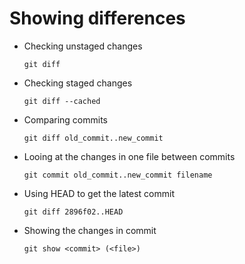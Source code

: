 # Showing differences

-   Checking unstaged changes

        git diff
-   Checking staged changes

        git diff --cached
-   Comparing commits

        git diff old_commit..new_commit
-   Looing at the changes in one file between commits

        git commit old_commit..new_commit filename
-   Using HEAD to get the latest commit

        git diff 2896f02..HEAD
-   Showing the changes in commit

        git show <commit> (<file>)
